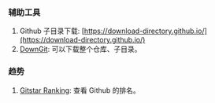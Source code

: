 ### 辅助工具

1.  Github 子目录下载: [https://download-directory.github.io/](https://download-directory.github.io/)
2.  [DownGit](https://minhaskamal.github.io/DownGit/#/home): 可以下载整个仓库、子目录。

### 趋势

1.  [Gitstar Ranking](https://gitstar-ranking.com/): 查看 Github 的排名。
